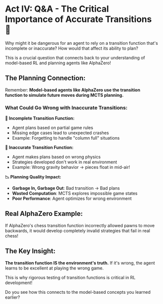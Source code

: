 # Act IV: Q&A - The Critical Importance of Accurate Transitions 🤔

Why might it be dangerous for an agent to rely on a transition function that's incomplete or inaccurate? How would that affect its ability to plan?

This is a crucial question that connects back to your understanding of model-based RL and planning agents like AlphaZero!

## The Planning Connection:

Remember: **Model-based agents like AlphaZero use the transition function to simulate future moves during MCTS planning.**

### What Could Go Wrong with Inaccurate Transitions:

**🚫 Incomplete Transition Function:**
- Agent plans based on partial game rules
- Missing edge cases lead to unexpected crashes
- Example: Forgetting to handle "column full" situations

**🎯 Inaccurate Transition Function:**
- Agent makes plans based on wrong physics
- Strategies developed don't work in real environment
- Example: Wrong gravity behavior → pieces float in mid-air!

**📉 Planning Quality Impact:**
- **Garbage In, Garbage Out**: Bad transition → Bad plans
- **Wasted Computation**: MCTS explores impossible game states
- **Poor Performance**: Agent optimizes for wrong environment

## Real AlphaZero Example:
If AlphaZero's chess transition function incorrectly allowed pawns to move backwards, it would develop completely invalid strategies that fail in real chess!

## The Key Insight:
**The transition function IS the environment's truth.** If it's wrong, the agent learns to be excellent at playing the wrong game.

This is why rigorous testing of transition functions is critical in RL development!

Do you see how this connects to the model-based concepts you learned earlier?